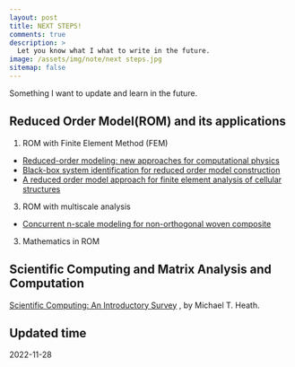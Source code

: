 ```yaml
---
layout: post
title: NEXT STEPS!
comments: true
description: >
  Let you know what I what to write in the future.
image: /assets/img/note/next steps.jpg
sitemap: false
---
```



Something I want to update and learn in the future.


## Reduced Order Model(ROM) and its applications
1. ROM with Finite Element Method (FEM)
* [Reduced-order modeling: new approaches for computational physics](
https://www.sciencedirect.com/science/article/abs/pii/S0376042103001131)
* [Black-box system identification for reduced order model construction](
 https://www.sciencedirect.com/science/article/pii/S0306454913005768?casa_token=kEuKCgGs4iQAAAAA:t0qonouuNFfiS_xGIvVNeTHsXrxyQSydARk52j5mVqp7PxZLLv0wHd_QNWZ7tmqxlQVihmM0)
* [A reduced order model approach for finite element analysis of cellular structures](
https://www.sciencedirect.com/science/article/pii/S0168874X22001287)
3. ROM with multiscale analysis
* [Concurrent n-scale modeling for non-orthogonal woven composite](
https://link.springer.com/article/10.1007/s00466-022-02199-2)
3. Mathematics in ROM

## Scientific Computing and Matrix Analysis and Computation
[Scientific Computing: An Introductory Survey](https://e6.ijs.si/~roman/files/tmp/M.Heath-SComputing/scientific-computing-michael-t-heath.pdf)
, by Michael T. Heath.
## Updated time
2022-11-28